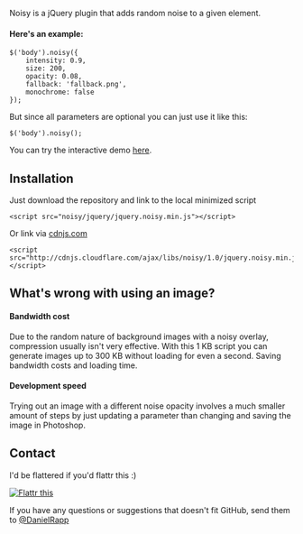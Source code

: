 Noisy is a jQuery plugin that adds random noise to a given element.

#### Here's an example:
    $('body').noisy({
        intensity: 0.9, 
        size: 200, 
        opacity: 0.08,
        fallback: 'fallback.png',
        monochrome: false
    });

But since all parameters are optional you can just use it like this:

    $('body').noisy();

You can try the interactive demo [here](http://rappdaniel.com/other/noisy-sample/).

Installation
----
Just download the repository and link to the local minimized script

    <script src="noisy/jquery/jquery.noisy.min.js"></script>

Or link via [cdnjs.com](http://cdnjs.com)

    <script src="http://cdnjs.cloudflare.com/ajax/libs/noisy/1.0/jquery.noisy.min.js"></script>

What's wrong with using an image?
----
#### Bandwidth cost
Due to the random nature of background images with a noisy overlay, compression usually isn't very effective. With this 1 KB script you can generate images up to 300 KB without loading for even a second. Saving bandwidth costs and loading time.

#### Development speed
Trying out an image with a different noise opacity involves a much smaller amount of steps by just updating a parameter than changing and saving the image in Photoshop.

Contact
----
I'd be flattered if you'd flattr this :)

[![Flattr this](http://api.flattr.com/button/flattr-badge-large.png)](http://flattr.com/thing/143004/jQuery-noise-generator)


If you have any questions or suggestions that doesn't fit GitHub, send them to [@DanielRapp](http://twitter.com/DanielRapp)